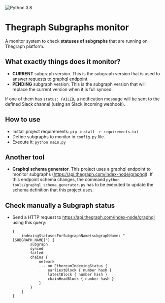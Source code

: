 ![Python 3.8](https://img.shields.io/badge/Python-3.8-blue.svg)

# Thegraph Subgraphs monitor
A monitor system to check **statuses of subgraphs** that are running on Thegraph platform.

What exactly things does it monitor?
--------------------------------------
- **CURRENT** subgraph version. This is the subgraph version that is used to answer requests to graphql endpoint.
- **PENDING** subgraph version. This is the subgraph version that will replace the current version when it is full synced.

If one of them has `status: FAILED`, a notification message will be sent to the defined Slack channel (using an Slack incoming webhook).

How to use
------------
- Install project requirements: `pip install -r requirements.txt`
- Define subgraphs to monitor in `config.py` file.
- Execute it: `python main.py`

Another tool
------------
- **Graphql schema generator**. This project uses a graphql endpoint to monitor subgraphs 
(https://api.thegraph.com/index-node/graphql). 
If this endpoint schema changes, the command `python tools/graphql_schema_generator.py` has to be executed 
to update the schema definition that this project uses.

Check manually a Subgraph status
-----------------------------------
- Send a HTTP request to https://api.thegraph.com/index-node/graphql using this query:
    ```
    {
        indexingStatusesForSubgraphName(subgraphName: "[SUBGRAPH_NAME]") {
            subgraph
            synced
            failed
            chains {
                network
                ... on EthereumIndexingStatus {
                    earliestBlock { number hash }
                    latestBlock { number hash }
                    chainHeadBlock { number hash }
                }
            }
        }
    }
    ```